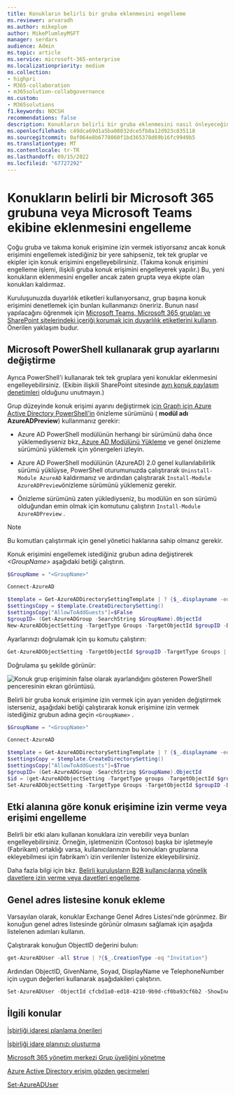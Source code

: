 ```yaml
---
title: Konukların belirli bir gruba eklenmesini engelleme
ms.reviewer: arvaradh
ms.author: mikeplum
author: MikePlumleyMSFT
manager: serdars
audience: Admin
ms.topic: article
ms.service: microsoft-365-enterprise
ms.localizationpriority: medium
ms.collection:
- highpri
- M365-collaboration
- m365solution-collabgovernance
ms.custom:
- M365solutions
f1.keywords: NOCSH
recommendations: false
description: Konukların belirli bir gruba eklenmesini nasıl önleyeceğinizi öğrenin
ms.openlocfilehash: c49dca69d1a5ba08032dce5fb8a12d923c835118
ms.sourcegitcommit: 0af064e8b6778060f1bd365378d69b16fc9949b5
ms.translationtype: MT
ms.contentlocale: tr-TR
ms.lasthandoff: 09/15/2022
ms.locfileid: "67727292"
---
```

# <a name="prevent-guests-from-being-added-to-a-specific-microsoft-365-group-or-microsoft-teams-team"></a>Konukların belirli bir Microsoft 365 grubuna veya Microsoft Teams ekibine eklenmesini engelleme

Çoğu gruba ve takıma konuk erişimine izin vermek istiyorsanız ancak konuk erişimini engellemek istediğiniz bir yere sahipseniz, tek tek gruplar ve ekipler için konuk erişimini engelleyebilirsiniz. (Takıma konuk erişimini engelleme işlemi, ilişkili gruba konuk erişimini engelleyerek yapılır.) Bu, yeni konukların eklenmesini engeller ancak zaten grupta veya ekipte olan konukları kaldırmaz.

Kuruluşunuzda duyarlılık etiketleri kullanıyorsanız, grup başına konuk erişimini denetlemek için bunları kullanmanızı öneririz. Bunun nasıl yapılacağını öğrenmek için [Microsoft Teams, Microsoft 365 grupları ve SharePoint sitelerindeki içeriği korumak için duyarlılık etiketlerini kullanın](../compliance/sensitivity-labels-teams-groups-sites.md). Önerilen yaklaşım budur.

## <a name="change-group-settings-using-microsoft-powershell"></a>Microsoft PowerShell kullanarak grup ayarlarını değiştirme

Ayrıca PowerShell'i kullanarak tek tek gruplara yeni konuklar eklenmesini engelleyebilirsiniz. (Ekibin ilişkili SharePoint sitesinde [ayrı konuk paylaşım denetimleri](/sharepoint/change-external-sharing-site) olduğunu unutmayın.)

Grup düzeyinde konuk erişimi ayarını değiştirmek [için Graph için Azure Active Directory PowerShell'in](/powershell/azure/active-directory/install-adv2) önizleme sürümünü ( **modül adı AzureADPreview**) kullanmanız gerekir:

- Azure AD PowerShell modülünün herhangi bir sürümünü daha önce yüklemediyseniz bkz[. Azure AD Modülünü Yükleme](/powershell/azure/active-directory/install-adv2?preserve-view=true&view=azureadps-2.0-preview) ve genel önizleme sürümünü yüklemek için yönergeleri izleyin.

- Azure AD PowerShell modülünün (AzureAD) 2.0 genel kullanılabilirlik sürümü yüklüyse, PowerShell oturumunuzda çalıştırarak `Uninstall-Module AzureAD` kaldırmanız ve ardından çalıştırarak `Install-Module AzureADPreview`önizleme sürümünü yüklemeniz gerekir.

- Önizleme sürümünü zaten yüklediyseniz, bu modülün en son sürümü olduğundan emin olmak için komutunu çalıştırın `Install-Module AzureADPreview` .

> [!NOTE]
> Bu komutları çalıştırmak için genel yönetici haklarına sahip olmanız gerekir. 

Konuk erişimini engellemek istediğiniz grubun adına değiştirerek *\<GroupName\>* aşağıdaki betiği çalıştırın.

```PowerShell
$GroupName = "<GroupName>"

Connect-AzureAD

$template = Get-AzureADDirectorySettingTemplate | ? {$_.displayname -eq "group.unified.guest"}
$settingsCopy = $template.CreateDirectorySetting()
$settingsCopy["AllowToAddGuests"]=$False
$groupID= (Get-AzureADGroup -SearchString $GroupName).ObjectId
New-AzureADObjectSetting -TargetType Groups -TargetObjectId $groupID -DirectorySetting $settingsCopy
```

Ayarlarınızı doğrulamak için şu komutu çalıştırın:

```PowerShell
Get-AzureADObjectSetting -TargetObjectId $groupID -TargetType Groups | fl Values
```

Doğrulama şu şekilde görünür:
    
![Konuk grup erişiminin false olarak ayarlandığını gösteren PowerShell penceresinin ekran görüntüsü.](../media/09ebfb4f-859f-44c3-a29e-63a59fd6ef87.png)

Belirli bir gruba konuk erişimine izin vermek için ayarı yeniden değiştirmek isterseniz, aşağıdaki betiği çalıştırarak konuk erişimine izin vermek istediğiniz grubun adına geçin ```<GroupName>``` .

```PowerShell
$GroupName = "<GroupName>"

Connect-AzureAD

$template = Get-AzureADDirectorySettingTemplate | ? {$_.displayname -eq "group.unified.guest"}
$settingsCopy = $template.CreateDirectorySetting()
$settingsCopy["AllowToAddGuests"]=$True
$groupID= (Get-AzureADGroup -SearchString $GroupName).ObjectId
$id = (get-AzureADObjectSetting -TargetType groups -TargetObjectId $groupID).id
Set-AzureADObjectSetting -TargetType Groups -TargetObjectId $groupID -DirectorySetting $settingsCopy -id $id
```

## <a name="allow-or-block-guest-access-based-on-their-domain"></a>Etki alanına göre konuk erişimine izin verme veya erişimi engelleme

Belirli bir etki alanı kullanan konuklara izin verebilir veya bunları engelleyebilirsiniz. Örneğin, işletmenizin (Contoso) başka bir işletmeyle (Fabrikam) ortaklığı varsa, kullanıcılarınızın bu konukları gruplarına ekleyebilmesi için fabrikam'ı izin verilenler listenize ekleyebilirsiniz.

Daha fazla bilgi için bkz. [Belirli kuruluşların B2B kullanıcılarına yönelik davetlere izin verme veya davetleri engelleme](/azure/active-directory/b2b/allow-deny-list).

## <a name="add-guests-to-the-global-address-list"></a>Genel adres listesine konuk ekleme

Varsayılan olarak, konuklar Exchange Genel Adres Listesi'nde görünmez. Bir konuğun genel adres listesinde görünür olmasını sağlamak için aşağıda listelenen adımları kullanın.

Çalıştırarak konuğun ObjectID değerini bulun:

```PowerShell
get-AzureADUser -all $true | ?{$_.CreationType -eq "Invitation"}
```

Ardından ObjectID, GivenName, Soyad, DisplayName ve TelephoneNumber için uygun değerleri kullanarak aşağıdakileri çalıştırın.

```PowerShell
Set-AzureADUser -ObjectId cfcbd1a0-ed18-4210-9b9d-cf0ba93cf6b2 -ShowInAddressList $true -GivenName 'Megan' -Surname 'Bowen' -DisplayName 'Megan Bowen' -TelephoneNumber '555-555-5555'
```

## <a name="related-topics"></a>İlgili konular

[İşbirliği idaresi planlama önerileri](collaboration-governance-overview.md#collaboration-governance-planning-recommendations)

[İşbirliği idare planınızı oluşturma](collaboration-governance-first.md)

[Microsoft 365 yönetim merkezi Grup üyeliğini yönetme](../admin/create-groups/add-or-remove-members-from-groups.md)
  
[Azure Active Directory erişim gözden geçirmeleri](/azure/active-directory/active-directory-azure-ad-controls-perform-access-review)

[Set-AzureADUser](/powershell/module/azuread/set-azureaduser)

